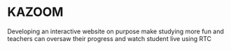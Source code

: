 # KAZOOM
Developing an interactive website on purpose make studying more fun and teachers can oversaw their progress and watch student live using RTC
